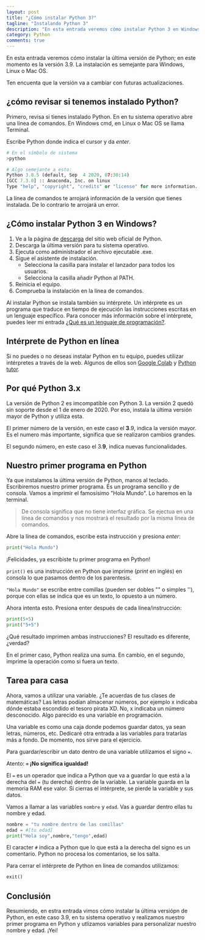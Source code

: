 ```yaml
---
layout: post
title: "¿Cómo instalar Python 3?"
tagline: "Instalando Python 3"
description: "En esta entrada veremos cómo instalar Python 3 en Windows o Linux"
category: Python
comments: true
---
```


En esta entrada veremos cómo instalar la última versión de Python; en este momento es la versión 3.9. La instalación es semejante para Windows, Linux o Mac OS.  

Ten encuenta que la versión va a cambiar con futuras actualizaciones.  

## ¿cómo revisar si tenemos instalado Python?  

Primero, revisa si tienes instalado Python. En en tu sistema operativo abre una línea de comandos. En Windows cmd, en Linux o Mac OS se llama Terminal.  

Escribe Python donde indica el cursor y da *enter*.  

```python
# En el símbolo de sistema
>python

# Algo semejante a esto:
Python 3.8.5 (default, Sep  4 2020, 07:30:14) 
[GCC 7.3.0] :: Anaconda, Inc. on linux
Type "help", "copyright", "credits" or "license" for more information.
```

La línea de comandos te arrojará información de la versión que tienes instalada. De lo contrario te arrojará un error.  

## ¿Cómo instalar Python 3 en Windows?  
1. Ve a la página de [descarga](https://www.python.org/downloads/) del sitio web oficial de Python.  
2. Descarga la última versión para tu sistema operativo.
3. Ejecuta como administrador el archivo ejecutable .exe.
4. Sigue el asistente de instalación.
    - Selecciona la casilla para instalar el lanzador para todos los usuarios. 
    - Selecciona la casilla añadir Python al PATH. 
5. Reinicia el equipo.
6. Comprueba la instalación en la línea de comandos.  

Al instalar Python se instala también su intérprete. Un intérprete es un programa que traduce en tiempo de ejecución las instrucciones escritas en un lenguaje específico. Para conocer más información sobre el intérprete, puedes leer mi entrada [¿Qué es un lenguaje de programación?]().  

## Intérprete de Python en línea  
Si no puedes o no deseas instalar Python en tu equipo, puedes utilizar intérpretes a través de la web. Algunos de ellos son [Google Colab](https://colab.research.google.com/notebooks/intro.ipynb?utm_source=scs-index#) y [Python tutor](http://www.pythontutor.com/visualize.html#mode=edit).

## Por qué Python 3.x  
La versión de Python 2 es imcompatible con Python 3. La versión 2 quedó sin soporte desde el 1 de enero de 2020. Por eso, instala la última versión mayor de Python y utiliza esta.  

El primer número de la versión, en este caso el **3**.9, indica la versión mayor. Es el numero más importante, significa que se realizaron cambios grandes.  

El segundo número, en este caso el 3.**9**, indica nuevas funcionalidades.  

## Nuestro primer programa en Python  
Ya que instalamos la última versión de Python, manos al teclado. Escribiremos nuestro primer programa. Es un programa sencillo y de consola. Vamos a imprimir el famosísimo "Hola Mundo". Lo haremos en la terminal.  

>De consola significa que no tiene interfaz gráfica. Se ejectua en una línea de comandos y nos mostrará el resultado por la misma línea de comandos.  

Abre la línea de comandos, escribe esta instrucción y presiona *enter*: 

```python
print("Hola Mundo")
```

¡Felicidades, ya escribiste tu primer programa en Python!  

`print()` es una instrucción en Python que imprime (*print* en inglés) en consola lo que pasamos dentro de los parentesis.  

`"Hola Mundo"` se escribe entre comillas (pueden ser dobles "" o simples ''), porque con ellas se indica que es un texto, lo opuesto a un número.  

Ahora intenta esto. Presiona enter después de cada línea/instrucción:

```python
print(5+5)
print("5+5")
```

¿Qué resultado imprimen ambas instrucciones? El resultado es diferente, ¿verdad?  

En el primer caso, Python realiza una suma. En cambio, en el segundo, imprime la operación como si fuera un texto.  

## Tarea para casa  
Ahora, vamos a utilizar una variable. ¿Te acuerdas de tus clases de matemáticas? Las letras podían almacenar números, por ejemplo x indicaba dónde estaba escondido el tesoro pirata XD. No, x indicaba un número desconocido. Algo parecido es una variable en programación.

Una variable es como una caja donde podemos guardar datos, ya sean letras, números, etc. Dedicaré otra entrada a las variables para tratarlas más a fondo. De momento, nos sirve para el ejercicio.  

Para guardar/escribir un dato dentro de una variable utilizamos el signo `=`. 

Atento: **`=` ¡No significa igualdad!**  

El `=` es un operador que indica a Python que va a guardar lo que está a la derecha del `=` (tu derecha) dentro de la variable. La variable guarda en la memoria RAM ese valor. Si cierras el intérprete, se pierde la variable y sus datos.  

Vamos a llamar a las variables `nombre` y `edad`. Vas a guardar dentro ellas tu nombre y edad. 

```python
nombre = "tu nombre dentro de las comillas"
edad = #[tu edad]
print("Hola soy",nombre,"tengo",edad)
```

El caracter `#` indica a Python que lo que está a la derecha del signo es un comentario. Python no procesa los comentarios, se los salta.  

Para cerrar el intérprete de Python en línea de comandos utilizamos:  

```python
exit()
```

## Conclusión  
Resumiendo, en estra entrada vimos cómo instalar la última versiópn de Python, en este caso 3.9, en tu sistema operativo y realizamos nuestro primer programa en Python y utlizamos variables para personalizar nuestro nombre y edad. ¡Yei!
